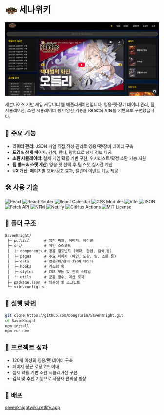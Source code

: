 <h1 align="left">
  <img src="/public/logo.png" alt="Project Icon" width="40" style="vertical-align:middle;">
  세나위키
</h1>

![Project Main](/public/readme/메인.png)

세븐나이츠 기반 게임 커뮤니티 웹 애플리케이션입니다. 영웅·펫·장비 데이터 관리, 팀 시뮬레이션, 소환 시뮬레이터 등 다양한 기능을 React와 Vite를 기반으로 구현했습니다.

## 📌 주요 기능

- **데이터 관리**: JSON 파일 직접 작성·관리로 영웅/펫/장비 데이터 구축
- **도감 & 상세 페이지**: 검색, 필터, 팝업으로 상세 정보 제공
- **소환 시뮬레이터**: 실제 게임 확률 기반 구현, 위시리스트/확정 소환 기능 지원
- **팀 빌드 & 스탯 계산**: 영웅·펫 선택 후 팀 스탯 실시간 계산
- **UX 개선**: 페이지별 호버·강조 효과, 캘린더 이벤트 기능 제공

## 🛠 사용 기술

![React](https://img.shields.io/badge/React-20232A?style=for-the-badge&logo=react&logoColor=61DAFB)
![React Router](https://img.shields.io/badge/React_Router-CA4245?style=for-the-badge&logo=react-router&logoColor=white)
![React Calendar](https://img.shields.io/badge/React_Calendar-61DAFB?style=for-the-badge&logo=react&logoColor=white)
![CSS Modules](https://img.shields.io/badge/CSS%20Modules-1572B6?style=for-the-badge&logo=css3&logoColor=white)
![Vite](https://img.shields.io/badge/Vite-646CFF?style=for-the-badge&logo=vite&logoColor=FFD62E)
![JSON](https://img.shields.io/badge/JSON-000000?style=for-the-badge&logo=json&logoColor=white)
![Fetch API](https://img.shields.io/badge/Fetch_API-35495E?style=for-the-badge&logo=javascript&logoColor=F7DF1E)
![NPM](https://img.shields.io/badge/NPM-CB3837?style=for-the-badge&logo=npm&logoColor=white)
![Netlify](https://img.shields.io/badge/Netlify-00C7B7?style=for-the-badge&logo=netlify&logoColor=white)
![GitHub Actions](https://img.shields.io/badge/GitHub_Actions-2088FF?style=for-the-badge&logo=githubactions&logoColor=white)
![MIT License](https://img.shields.io/badge/License-MIT-green?style=for-the-badge)

## 📂 폴더 구조

```
SavenKnight/
 ├─ public/       # 정적 파일, 이미지, 아이콘
 ├─ src/          # 메인 소스코드
 │  ├─ components # 공통 컴포넌트 (헤더, 팝업, 검색 등)
 │  ├─ pages      # 주요 페이지 (메인, 도감, 팀, 소환 등)
 │  ├─ data       # 영웅/펫/장비 JSON 데이터
 │  ├─ hooks      # 커스텀 훅
 │  ├─ styles     # CSS 모듈 및 전역 스타일
 │  └─ utils      # 공통 함수, 계산 로직
 ├─ package.json  # 의존성 및 스크립트
 └─ vite.config.js
```

## 🚀 실행 방법

```bash
git clone https://github.com/Dongsusin/SavenKnight.git
cd SavenKnight
npm install
npm run dev
```

## 🌟 프로젝트 성과

- 120개 이상의 영웅/펫 데이터 구축
- 페이지 평균 로딩 2초 이내
- 실제 확률 기반 소환 시뮬레이션 구현
- 검색 및 추천 기능으로 사용자 편의성 향상

## 🔗 배포

[sevenknightwiki.netlify.app](https://sevenknightwiki.netlify.app)
